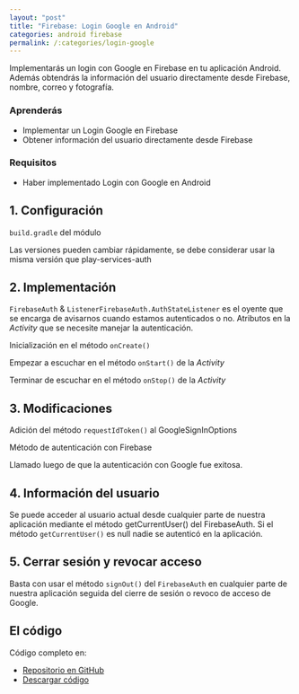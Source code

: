 ```yaml
---
layout: "post"
title: "Firebase: Login Google en Android"
categories: android firebase
permalink: /:categories/login-google
---
```

Implementarás un login con Google en Firebase en tu aplicación Android. Además obtendrás la información del usuario directamente desde Firebase, nombre, correo y fotografía.

### Aprenderás

* Implementar un Login Google en Firebase
* Obtener información del usuario directamente desde Firebase

### Requisitos
* Haber implementado Login con Google en Android

## 1. Configuración
`build.gradle` del módulo

Las versiones pueden cambiar rápidamente, se debe considerar usar la misma versión que play-services-auth

## 2. Implementación

`FirebaseAuth` & `ListenerFirebaseAuth.AuthStateListener` es el oyente que se encarga de avisarnos cuando estamos autenticados o no. 
Atributos en la *Activity* que se necesite manejar la autenticación.

Inicialización en el método `onCreate()`

Empezar a escuchar en el método `onStart()` de la *Activity*

Terminar de escuchar en el método `onStop()` de la *Activity*

## 3. Modificaciones

Adición del método `requestIdToken()` al GoogleSignInOptions

Método de autenticación con Firebase

Llamado luego de que la autenticación con Google fue exitosa.

## 4. Información del usuario

Se puede acceder al usuario actual desde cualquier parte de nuestra aplicación mediante el método getCurrentUser() del FirebaseAuth.
Si el método `getCurrentUser()` es null nadie se autenticó en la aplicación.

## 5. Cerrar sesión y revocar acceso

Basta con usar el método `signOut()` del `FirebaseAuth` en cualquier parte de nuestra aplicación seguida del cierre de sesión o revoco de acceso de Google.

## El código

Código completo en:

*  [Repositorio en GitHub](https://github.com/adanieldev/FirebaseGoogleSignInAndroid) 
*  [Descargar código](https://github.com/adanieldev/FirebaseGoogleSignInAndroid/archive/master.zip) 